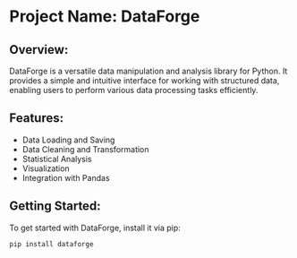 # Project Name: DataForge

## Overview:
DataForge is a versatile data manipulation and analysis library for Python. It provides a simple and intuitive interface for working with structured data, enabling users to perform various data processing tasks efficiently.

## Features:
- Data Loading and Saving
- Data Cleaning and Transformation
- Statistical Analysis
- Visualization
- Integration with Pandas

## Getting Started:
To get started with DataForge, install it via pip:
```bash
pip install dataforge
